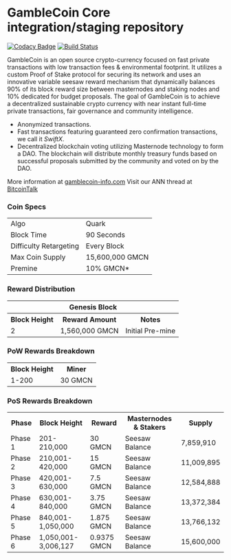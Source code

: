 GambleCoin Core integration/staging repository
=====================================

[![Codacy Badge](https://api.codacy.com/project/badge/Grade/15b1c38253294c6fac248717cc3d6386)](https://www.codacy.com/app/CaveSpectre11/GambleCoin?utm_source=github.com&amp;utm_medium=referral&amp;utm_content=GambleCoin-Project/GambleCoin&amp;utm_campaign=Badge_Grade)
[![Build Status](https://travis-ci.org/GambleCoin-Project/GambleCoin.svg?branch=master)](https://travis-ci.org/GambleCoin-Project/GambleCoin)

GambleCoin is an open source crypto-currency focused on fast private transactions with low transaction fees & environmental footprint.  It utilizes a custom Proof of Stake protocol for securing its network and uses an innovative variable seesaw reward mechanism that dynamically balances 90% of its block reward size between masternodes and staking nodes and 10% dedicated for budget proposals. The goal of GambleCoin is to achieve a decentralized sustainable crypto currency with near instant full-time private transactions, fair governance and community intelligence.
- Anonymized transactions.
- Fast transactions featuring guaranteed zero confirmation transactions, we call it _SwiftX_.
- Decentralized blockchain voting utilizing Masternode technology to form a DAO. The blockchain will distribute monthly treasury funds based on successful proposals submitted by the community and voted on by the DAO.

More information at [gamblecoin-info.com](http://www.gamblecoin-info.com) Visit our ANN thread at [BitcoinTalk](https://bitcointalk.org/index.php?topic=3256681.0)

### Coin Specs
<table>
<tr><td>Algo</td><td>Quark</td></tr>
<tr><td>Block Time</td><td>90 Seconds</td></tr>
<tr><td>Difficulty Retargeting</td><td>Every Block</td></tr>
<tr><td>Max Coin Supply</td><td>15,600,000 GMCN</td></tr>
<tr><td>Premine</td><td>10% GMCN*</td></tr>
</table>

### Reward Distribution

<table>
<th colspan=4>Genesis Block</th>
<tr><th>Block Height</th><th>Reward Amount</th><th>Notes</th></tr>
<tr><td>2</td><td>1,560,000 GMCN</td><td>Initial Pre-mine</td></tr>
</table>

### PoW Rewards Breakdown

<table>
<th>Block Height</th><th>Miner</th>
<tr><td>1-200</td><td>30 GMCN</td></tr>
</table>

### PoS Rewards Breakdown

<table>
  <th>Phase</th><th>Block Height</th><th>Reward</th><th>Masternodes & Stakers</th><th>Supply</th>
  <tr><td>Phase 1</td><td>201-210,000</td><td>30 GMCN</td><td>Seesaw Balance</td><td>7,859,910</td></tr>
<tr><td>Phase 2</td><td>210,001-420,000</td><td>15 GMCN</td><td>Seesaw Balance</td><td>11,009,895</td></tr>
<tr><td>Phase 3</td><td>420,001-630,000</td><td>7.5 GMCN</td><td>Seesaw Balance</td><td>12,584,888</td></tr>
<tr><td>Phase 4</td><td>630,001-840,000</td><td>3.75 GMCN</td><td>Seesaw Balance</td><td>13,372,384</td></tr>
<tr><td>Phase 5</td><td>840,001-1,050,000</td><td>1.875 GMCN</td><td>Seesaw Balance</td><td>13,766,132</td></tr>
<tr><td>Phase 6</td><td>1,050,001-3,006,127</td><td>0.9375 GMCN</td><td>Seesaw Balance</td><td>15,600,000</td></tr>
</table>
